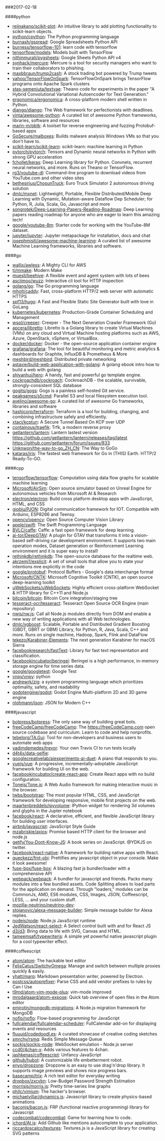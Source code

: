 ###2017-02-18

####python
* [reiinakano/scikit-plot](https://github.com/reiinakano/scikit-plot): An intuitive library to add plotting functionality to scikit-learn objects.
* [python/cpython](https://github.com/python/cpython): The Python programming language
* [burnash/gspread](https://github.com/burnash/gspread): Google Spreadsheets Python API
* [burness/tensorflow-101](https://github.com/burness/tensorflow-101): learn code with tensorflow
* [tensorflow/models](https://github.com/tensorflow/models): Models built with TensorFlow
* [nithinmurali/pygsheets](https://github.com/nithinmurali/pygsheets): Google Sheets Python API v4
* [synhack/mercure](https://github.com/synhack/mercure): Mercure is a tool for security managers who want to train their collaborators to phishing.
* [maxbbraun/trump2cash](https://github.com/maxbbraun/trump2cash): A stock trading bot powered by Trump tweets
* [yahoo/TensorFlowOnSpark](https://github.com/yahoo/TensorFlowOnSpark): TensorFlowOnSpark brings TensorFlow programs onto Apache Spark clusters
* [stas-semeniuta/textvae](https://github.com/stas-semeniuta/textvae): Theano code for experiments in the paper "A Hybrid Convolutional Variational Autoencoder for Text Generation."
* [ergonomica/ergonomica](https://github.com/ergonomica/ergonomica): A cross-platform modern shell written in Python.
* [django/django](https://github.com/django/django): The Web framework for perfectionists with deadlines.
* [vinta/awesome-python](https://github.com/vinta/awesome-python): A curated list of awesome Python frameworks, libraries, software and resources
* [marin-m/pbtk](https://github.com/marin-m/pbtk): A toolset for reverse engineering and fuzzing Protobuf-based apps
* [GoSecure/malboxes](https://github.com/GoSecure/malboxes): Builds malware analysis Windows VMs so that you don't have to.
* [scikit-learn/scikit-learn](https://github.com/scikit-learn/scikit-learn): scikit-learn: machine learning in Python
* [pytorch/pytorch](https://github.com/pytorch/pytorch): Tensors and Dynamic neural networks in Python with strong GPU acceleration
* [fchollet/keras](https://github.com/fchollet/keras): Deep Learning library for Python. Convnets, recurrent neural networks, and more. Runs on Theano or TensorFlow.
* [rg3/youtube-dl](https://github.com/rg3/youtube-dl): Command-line program to download videos from YouTube.com and other video sites
* [bethesirius/ChosunTruck](https://github.com/bethesirius/ChosunTruck): Euro Truck Simulator 2 autonomous driving solution
* [dmlc/mxnet](https://github.com/dmlc/mxnet): Lightweight, Portable, Flexible Distributed/Mobile Deep Learning with Dynamic, Mutation-aware Dataflow Dep Scheduler; for Python, R, Julia, Scala, Go, Javascript and more
* [songrotek/Deep-Learning-Papers-Reading-Roadmap](https://github.com/songrotek/Deep-Learning-Papers-Reading-Roadmap): Deep Learning papers reading roadmap for anyone who are eager to learn this amazing tech!
* [google/youtube-8m](https://github.com/google/youtube-8m): Starter code for working with the YouTube-8M dataset.
* [jupyter/jupyter](https://github.com/jupyter/jupyter): Jupyter metapackage for installation, docs and chat
* [josephmisiti/awesome-machine-learning](https://github.com/josephmisiti/awesome-machine-learning): A curated list of awesome Machine Learning frameworks, libraries and software.

####go
* [wallix/awless](https://github.com/wallix/awless): A Mighty CLI for AWS
* [tj/mmake](https://github.com/tj/mmake): Modern Make
* [muesli/beehive](https://github.com/muesli/beehive): A flexible event and agent system with lots of bees 
* [asciimoo/wuzz](https://github.com/asciimoo/wuzz): Interactive cli tool for HTTP inspection
* [golang/go](https://github.com/golang/go): The Go programming language
* [mholt/caddy](https://github.com/mholt/caddy): Fast, cross-platform HTTP/2 web server with automatic HTTPS
* [spf13/hugo](https://github.com/spf13/hugo): A Fast and Flexible Static Site Generator built with love in GoLang
* [kubernetes/kubernetes](https://github.com/kubernetes/kubernetes): Production-Grade Container Scheduling and Management
* [wspl/creeper](https://github.com/wspl/creeper):  Creeper - The Next Generation Crawler Framework (Go)
* [apcera/libretto](https://github.com/apcera/libretto): Libretto is a Golang library to create Virtual Machines (VMs) on any cloud and Virtual Machine hosting platforms such as AWS, Azure, OpenStack, vSphere, or VirtualBox.
* [docker/docker](https://github.com/docker/docker): Docker - the open-source application container engine
* [grafana/grafana](https://github.com/grafana/grafana): The tool for beautiful monitoring and metric analytics & dashboards for Graphite, InfluxDB & Prometheus & More
* [meshbird/meshbird](https://github.com/meshbird/meshbird): Distributed private networking
* [astaxie/build-web-application-with-golang](https://github.com/astaxie/build-web-application-with-golang): A golang ebook intro how to build a web with golang
* [shiyanhui/hero](https://github.com/shiyanhui/hero): A handy, fast and powerful go template engine.
* [cockroachdb/cockroach](https://github.com/cockroachdb/cockroach): CockroachDB - the scalable, survivable, strongly-consistent SQL database
* [gogits/gogs](https://github.com/gogits/gogs): Gogs is a painless self-hosted Git service.
* [peakgames/s5cmd](https://github.com/peakgames/s5cmd): Parallel S3 and local filesystem execution tool.
* [avelino/awesome-go](https://github.com/avelino/awesome-go): A curated list of awesome Go frameworks, libraries and software
* [hashicorp/terraform](https://github.com/hashicorp/terraform): Terraform is a tool for building, changing, and combining infrastructure safely and efficiently.
* [xtaci/kcptun](https://github.com/xtaci/kcptun): A Secure Tunnel Based On KCP over UDP
* [containous/traefik](https://github.com/containous/traefik): Trfk, a modern reverse proxy
* [getlantern/lantern](https://github.com/getlantern/lantern): Lantern lastest version https://github.com/getlantern/lantern/releases/tag/latest   https://github.com/getlantern/forum/issues/833 
* [Unknwon/the-way-to-go_ZH_CN](https://github.com/Unknwon/the-way-to-go_ZH_CN): The Way to GoGo
* [kataras/iris](https://github.com/kataras/iris): The fastest web framework for Go in (THIS) Earth. HTTP/2 Ready-To-GO.

####cpp
* [tensorflow/tensorflow](https://github.com/tensorflow/tensorflow): Computation using data flow graphs for scalable machine learning
* [Microsoft/AirSim](https://github.com/Microsoft/AirSim): Open source simulator based on Unreal Engine for autonomous vehicles from Microsoft AI & Research
* [electron/electron](https://github.com/electron/electron): Build cross platform desktop apps with JavaScript, HTML, and CSS
* [gioblu/PJON](https://github.com/gioblu/PJON): Digital communication framework for IOT. Compatible with Arduino, ESP8266 and Teensy.
* [opencv/opencv](https://github.com/opencv/opencv): Open Source Computer Vision Library
* [apple/swift](https://github.com/apple/swift): The Swift Programming Language
* [BVLC/caffe](https://github.com/BVLC/caffe): Caffe: a fast open framework for deep learning.
* [ai-tor/DeepGTAV](https://github.com/ai-tor/DeepGTAV): A plugin for GTAV that transforms it into a vision-based self-driving car development environment. It supports two main operation modes, Dataset generation or Reinforcement Learning environment and it is super easy to install!
* [rethinkdb/rethinkdb](https://github.com/rethinkdb/rethinkdb): The open-source database for the realtime web.
* [akrzemi1/explicit](https://github.com/akrzemi1/explicit): A set of small tools that allow you to state your intentions mre explicitly in the code
* [google/protobuf](https://github.com/google/protobuf): Protocol Buffers - Google's data interchange format
* [Microsoft/CNTK](https://github.com/Microsoft/CNTK): Microsoft Cognitive Toolkit (CNTK), an open source deep-learning toolkit
* [uWebSockets/uWebSockets](https://github.com/uWebSockets/uWebSockets): Highly efficient cross-platform WebSocket & HTTP library for C++11 and Node.js
* [bitcoin/bitcoin](https://github.com/bitcoin/bitcoin): Bitcoin Core integration/staging tree
* [tesseract-ocr/tesseract](https://github.com/tesseract-ocr/tesseract): Tesseract Open Source OCR Engine (main repository)
* [nwjs/nw.js](https://github.com/nwjs/nw.js): Call all Node.js modules directly from DOM and enable a new way of writing applications with all Web technologies.
* [dmlc/xgboost](https://github.com/dmlc/xgboost): Scalable, Portable and Distributed Gradient Boosting (GBDT, GBRT or GBM) Library, for Python, R, Java, Scala, C++ and more. Runs on single machine, Hadoop, Spark, Flink and DataFlow
* [tekezo/Karabiner-Elements](https://github.com/tekezo/Karabiner-Elements): The next generation Karabiner for macOS Sierra
* [facebookresearch/fastText](https://github.com/facebookresearch/fastText): Library for fast text representation and classification.
* [facebookincubator/beringei](https://github.com/facebookincubator/beringei): Beringei is a high performance, in-memory storage engine for time series data.
* [google/googletest](https://github.com/google/googletest): Google Test
* [vnpy/vnpy](https://github.com/vnpy/vnpy): python
* [andrewrk/zig](https://github.com/andrewrk/zig): a system programming language which prioritizes optimality, safety, and readability
* [godotengine/godot](https://github.com/godotengine/godot): Godot Engine  Multi-platform 2D and 3D game engine
* [nlohmann/json](https://github.com/nlohmann/json): JSON for Modern C++

####javascript
* [botpress/botpress](https://github.com/botpress/botpress):  The only sane way of building great bots. 
* [freeCodeCamp/freeCodeCamp](https://github.com/freeCodeCamp/freeCodeCamp): The https://freeCodeCamp.com open source codebase and curriculum. Learn to code and help nonprofits.
* [tebelorg/TA.Gui](https://github.com/tebelorg/TA.Gui): Tool for non-developers and business users to automate web apps
* [vadimdemedes/trevor](https://github.com/vadimdemedes/trevor):  Your own Travis CI to run tests locally
* [d4t4x/data-selfie](https://github.com/d4t4x/data-selfie): 
* [googlecreativelab/aiexperiments-ai-duet](https://github.com/googlecreativelab/aiexperiments-ai-duet): A piano that responds to you.
* [vuejs/vue](https://github.com/vuejs/vue): A progressive, incrementally-adoptable JavaScript framework for building UI on the web.
* [facebookincubator/create-react-app](https://github.com/facebookincubator/create-react-app): Create React apps with no build configuration.
* [Tonejs/Tone.js](https://github.com/Tonejs/Tone.js): A Web Audio framework for making interactive music in the browser.
* [twbs/bootstrap](https://github.com/twbs/bootstrap): The most popular HTML, CSS, and JavaScript framework for developing responsive, mobile first projects on the web.
* [maartenbreddels/ipyvolume](https://github.com/maartenbreddels/ipyvolume): IPython widget for rendering 3d volumes and glyphs in the Jupter notebook
* [facebook/react](https://github.com/facebook/react): A declarative, efficient, and flexible JavaScript library for building user interfaces.
* [airbnb/javascript](https://github.com/airbnb/javascript): JavaScript Style Guide
* [mzabriskie/axios](https://github.com/mzabriskie/axios): Promise based HTTP client for the browser and node.js
* [getify/You-Dont-Know-JS](https://github.com/getify/You-Dont-Know-JS): A book series on JavaScript. @YDKJS on twitter.
* [facebook/react-native](https://github.com/facebook/react-native): A framework for building native apps with React.
* [queckezz/fmt-obj](https://github.com/queckezz/fmt-obj): Prettifies any javascript object in your console. Make it look awesome! 
* [fuse-box/fuse-box](https://github.com/fuse-box/fuse-box): A blazing fast js bundler/loader with a comprehensive API 
* [webpack/webpack](https://github.com/webpack/webpack): A bundler for javascript and friends. Packs many modules into a few bundled assets. Code Splitting allows to load parts for the application on demand. Through "loaders," modules can be CommonJs, AMD, ES6 modules, CSS, Images, JSON, Coffeescript, LESS, ... and your custom stuff.
* [mozilla-neutrino/neutrino-dev](https://github.com/mozilla-neutrino/neutrino-dev): 
* [stojanovic/alexa-message-builder](https://github.com/stojanovic/alexa-message-builder): Simple message builder for Alexa replies.
* [nodejs/node](https://github.com/nodejs/node): Node.js JavaScript runtime 
* [JedWatson/react-select](https://github.com/JedWatson/react-select): A Select control built with and for React JS
* [d3/d3](https://github.com/d3/d3): Bring data to life with SVG, Canvas and HTML. 
* [tameemsafi/typewriterjs](https://github.com/tameemsafi/typewriterjs): A simple yet powerful native javascript plugin for a cool typewriter effect.

####coffeescript
* [atom/atom](https://github.com/atom/atom): The hackable text editor
* [FelisCatus/SwitchyOmega](https://github.com/FelisCatus/SwitchyOmega): Manage and switch between multiple proxies quickly & easily.
* [yhatt/marp](https://github.com/yhatt/marp): Markdown presentation writer, powered by Electron.
* [postcss/autoprefixer](https://github.com/postcss/autoprefixer): Parse CSS and add vendor prefixes to rules by Can I Use
* [t9md/atom-vim-mode-plus](https://github.com/t9md/atom-vim-mode-plus): vim-mode improved
* [mrodalgaard/atom-expose](https://github.com/mrodalgaard/atom-expose): Quick tab overview of open files in the Atom editor
* [emirotin/mongodb-migrations](https://github.com/emirotin/mongodb-migrations): A Node.js migration framework for MongoDB
* [noflo/noflo](https://github.com/noflo/noflo): Flow-based programming for JavaScript
* [fullcalendar/fullcalendar-scheduler](https://github.com/fullcalendar/fullcalendar-scheduler): FullCalendar add-on for displaying events and resources
* [fluuuid/codedoodl.es](https://github.com/fluuuid/codedoodl.es): A curated showcase of creative coding sketches
* [smrchy/rsmq](https://github.com/smrchy/rsmq): Redis Simple Message Queue
* [sockjs/sockjs-node](https://github.com/sockjs/sockjs-node): WebSocket emulation - Node.js server
* [ccd0/4chan-x](https://github.com/ccd0/4chan-x): Adds various features to 4chan.
* [jashkenas/coffeescript](https://github.com/jashkenas/coffeescript): Unfancy JavaScript
* [github/hubot](https://github.com/github/hubot): A customizable life embetterment robot.
* [enyo/dropzone](https://github.com/enyo/dropzone): Dropzone is an easy to use drag'n'drop library. It supports image previews and shows nice progress bars.
* [basecamp/trix](https://github.com/basecamp/trix): A rich text editor for everyday writing
* [dropbox/zxcvbn](https://github.com/dropbox/zxcvbn): Low-Budget Password Strength Estimation
* [morrisjs/morris.js](https://github.com/morrisjs/morris.js): Pretty time-series line graphs
* [philc/vimium](https://github.com/philc/vimium): The hacker's browser.
* [michaelvillar/dynamics.js](https://github.com/michaelvillar/dynamics.js): Javascript library to create physics-based animations
* [baconjs/bacon.js](https://github.com/baconjs/bacon.js): FRP (functional reactive programming) library for Javascript
* [codecombat/codecombat](https://github.com/codecombat/codecombat): Game for learning how to code.
* [ichord/At.js](https://github.com/ichord/At.js): Add Github like mentions autocomplete to your application.
* [riccardoscalco/textures](https://github.com/riccardoscalco/textures): Textures.js is a JavaScript library for creating SVG patterns
